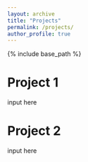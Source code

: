 ```yaml
---
layout: archive
title: "Projects"
permalink: /projects/
author_profile: true
---
```


{% include base_path %}

Project 1
======
input here


Project 2
======
input here



